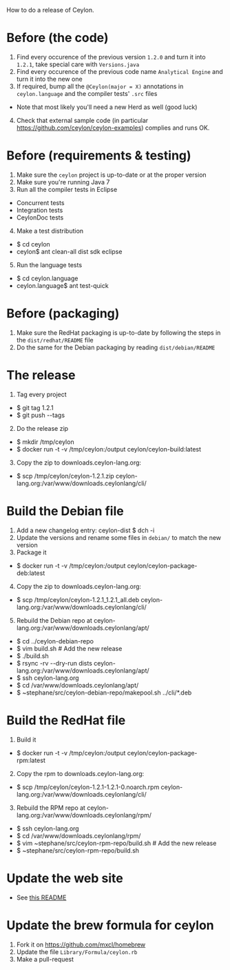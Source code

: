 How to do a release of Ceylon.

# Before (the code)

1. Find every occurence of the previous version `1.2.0` and turn it into `1.2.1`, take special care with `Versions.java`
2. Find every occurence of the previous code name `Analytical Engine` and turn it into the new one
3. If required, bump all the `@Ceylon(major = X)` annotations in `ceylon.language` and the compiler tests' `.src` files
  - Note that most likely you'll need a new Herd as well (good luck)
4. Check that external sample code (in particular https://github.com/ceylon/ceylon-examples) complies and runs OK.

# Before (requirements & testing)

1. Make sure the `ceylon` project is up-to-date or at the proper version
2. Make sure you're running Java 7
3. Run all the compiler tests in Eclipse
  - Concurrent tests
  - Integration tests
  - CeylonDoc tests
4. Make a test distribution
  -  $ cd ceylon
  -  ceylon$ ant clean-all dist sdk eclipse
5. Run the language tests
  -  $ cd ceylon.language
  -  ceylon.language$ ant test-quick

# Before (packaging)

1. Make sure the RedHat packaging is up-to-date by following the steps in the `dist/redhat/README` file
2. Do the same for the Debian packaging by reading `dist/debian/README`

# The release

1. Tag every project
  -  $ git tag 1.2.1
  -  $ git push --tags
2. Do the release zip
  -  $ mkdir /tmp/ceylon
  -  $ docker run -t -v /tmp/ceylon:/output ceylon/ceylon-build:latest
3. Copy the zip to downloads.ceylon-lang.org:
  -  $ scp /tmp/ceylon/ceylon-1.2.1.zip ceylon-lang.org:/var/www/downloads.ceylonlang/cli/

# Build the Debian file

1. Add a new changelog entry:
    ceylon-dist $ dch -i
2. Update the versions and rename some files in `debian/` to match the new version
3. Package it
  -  $ docker run -t -v /tmp/ceylon:/output ceylon/ceylon-package-deb:latest
4. Copy the zip to downloads.ceylon-lang.org:
  -  $ scp /tmp/ceylon/ceylon-1.2.1_1.2.1_all.deb ceylon-lang.org:/var/www/downloads.ceylonlang/cli/
5. Rebuild the Debian repo at ceylon-lang.org:/var/www/downloads.ceylonlang/apt/
  -  $ cd ../ceylon-debian-repo
  -  $ vim build.sh # Add the new release
  -  $ ./build.sh
  -  $ rsync -rv --dry-run dists ceylon-lang.org:/var/www/downloads.ceylonlang/apt/
  -  $ ssh ceylon-lang.org
  -  $ cd /var/www/downloads.ceylonlang/apt/
  -  $ ~stephane/src/ceylon-debian-repo/makepool.sh ../cli/*.deb

# Build the RedHat file

1. Build it
  -  $ docker run -t -v /tmp/ceylon:/output ceylon/ceylon-package-rpm:latest
2. Copy the rpm to downloads.ceylon-lang.org:
  -  $ scp /tmp/ceylon/ceylon-1.2.1-1.2.1-0.noarch.rpm ceylon-lang.org:/var/www/downloads.ceylonlang/cli/
3. Rebuild the RPM repo at ceylon-lang.org:/var/www/downloads.ceylonlang/rpm/
  -  $ ssh ceylon-lang.org
  -  $ cd /var/www/downloads.ceylonlang/rpm/
  -  $ vim ~stephane/src/ceylon-rpm-repo/build.sh # Add the new release
  -  $ ~stephane/src/ceylon-rpm-repo/build.sh

# Update the web site

 - See [this README](https://github.com/ceylon/ceylon-lang.org/blob/master/RELEASE.md)

# Update the brew formula for ceylon

1. Fork it on https://github.com/mxcl/homebrew
2. Update the file `Library/Formula/ceylon.rb`
3. Make a pull-request
